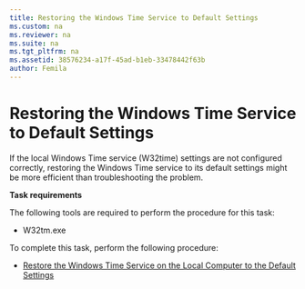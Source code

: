 ```yaml
---
title: Restoring the Windows Time Service to Default Settings
ms.custom: na
ms.reviewer: na
ms.suite: na
ms.tgt_pltfrm: na
ms.assetid: 38576234-a17f-45ad-b1eb-33478442f63b
author: Femila
---
```

# Restoring the Windows Time Service to Default Settings
  If the local Windows Time service \(W32time\) settings are not configured correctly, restoring the Windows Time service to its default settings might be more efficient than troubleshooting the problem.  
  
 **Task requirements**  
  
 The following tools are required to perform the procedure for this task:  
  
-   W32tm.exe  
  
 To complete this task, perform the following procedure:  
  
-   [Restore the Windows Time Service on the Local Computer to the Default Settings](../Topic/Restore-the-Windows-Time-Service-on-the-Local-Computer-to-the-Default-Settings.md)  
  
  